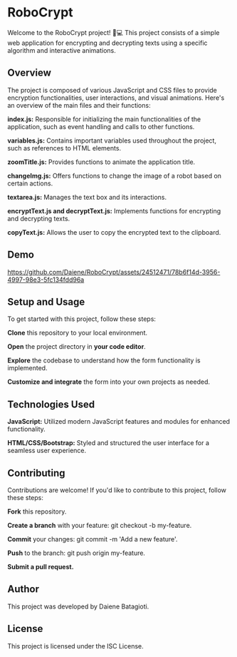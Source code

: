 # RoboCrypt

Welcome to the RoboCrypt project! 🚀💻 This project consists of a simple web application for encrypting and decrypting texts using a specific algorithm and interactive animations.

## Overview

The project is composed of various JavaScript and CSS files to provide encryption functionalities, user interactions, and visual animations. Here's an overview of the main files and their functions:

**index.js:** Responsible for initializing the main functionalities of the application, such as event handling and calls to other functions.

**variables.js:** Contains important variables used throughout the project, such as references to HTML elements.

**zoomTitle.js:** Provides functions to animate the application title.

**changeImg.js:** Offers functions to change the image of a robot based on certain actions.

**textarea.js:** Manages the text box and its interactions.

**encryptText.js and decryptText.js:** Implements functions for encrypting and decrypting texts.

**copyText.js:** Allows the user to copy the encrypted text to the clipboard.

## Demo

https://github.com/Daiene/RoboCrypt/assets/24512471/78b6f14d-3956-4997-98e3-5fc134fdd96a

## Setup and Usage

To get started with this project, follow these steps:

**Clone** this repository to your local environment.

**Open** the project directory in **your code editor**.

**Explore** the codebase to understand how the form functionality is implemented.

**Customize and integrate** the form into your own projects as needed.

## Technologies Used

**JavaScript:** Utilized modern JavaScript features and modules for enhanced functionality.

**HTML/CSS/Bootstrap:** Styled and structured the user interface for a seamless user experience.

## Contributing

Contributions are welcome! If you'd like to contribute to this project, follow these steps:

**Fork** this repository.

**Create a branch** with your feature: git checkout -b my-feature.

**Commit** your changes: git commit -m 'Add a new feature'.

**Push** to the branch: git push origin my-feature.

**Submit a pull request.**

## Author

This project was developed by Daiene Batagioti.

## License
This project is licensed under the ISC License.
